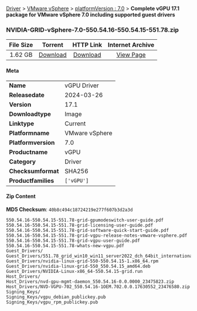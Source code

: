 
[Driver](/README.md)  >  [VMware vSphere](/index/Driver/VMware_vSphere.md)  >  [platformVersion : 7.0](/index/Driver/VMware_vSphere/7.0.md)  >  **Complete vGPU 17.1 package for VMware vSphere 7.0 including supported guest drivers**


### NVIDIA-GRID-vSphere-7.0-550.54.16-550.54.15-551.78.zip

| **File Size** | **Torrent**  | **HTTP Link** | **Internet Archive** |
|:-------------:|:------------:|:-------------:|:--------------------:|
| 1.62 GB |  [Download](https://archive.org/download/nvgpu_NVIDIA-GRID-vSphere-7.0-550.54.16-550.54.15-551.78.zip/nvgpu_NVIDIA-GRID-vSphere-7.0-550.54.16-550.54.15-551.78.zip_archive.torrent)       | [Download](https://archive.org/compress/nvgpu_NVIDIA-GRID-vSphere-7.0-550.54.16-550.54.15-551.78.zip) | [View Page](https://archive.org/details/nvgpu_NVIDIA-GRID-vSphere-7.0-550.54.16-550.54.15-551.78.zip)       |

#### Meta

<table>
<tr><td><strong>Name</strong></td><td>vGPU Driver</td></tr>
<tr><td><strong>Releasedate</strong></td><td>2024-03-26</td></tr>
<tr><td><strong>Version</strong></td><td>17.1</td></tr>
<tr><td><strong>Downloadtype</strong></td><td>Image</td></tr>
<tr><td><strong>Linktype</strong></td><td>Current</td></tr>
<tr><td><strong>Platformname</strong></td><td>VMware vSphere</td></tr>
<tr><td><strong>Platformversion</strong></td><td>7.0</td></tr>
<tr><td><strong>Productname</strong></td><td>vGPU</td></tr>
<tr><td><strong>Category</strong></td><td>Driver</td></tr>
<tr><td><strong>Checksumformat</strong></td><td>SHA256</td></tr>
<tr><td><strong>Productfamilies</strong></td><td><code>['vGPU']</code></td></tr>
</table>

#### Zip Content

**MD5 Checksum**: `40b8c494c18724219e277f607b3d2a3d`

```text
550.54.16-550.54.15-551.78-grid-gpumodeswitch-user-guide.pdf
550.54.16-550.54.15-551.78-grid-licensing-user-guide.pdf
550.54.16-550.54.15-551.78-grid-software-quick-start-guide.pdf
550.54.16-550.54.15-551.78-grid-vgpu-release-notes-vmware-vsphere.pdf
550.54.16-550.54.15-551.78-grid-vgpu-user-guide.pdf
550.54.16-550.54.15-551.78-whats-new-vgpu.pdf
Guest_Drivers/
Guest_Drivers/551.78_grid_win10_win11_server2022_dch_64bit_international.exe
Guest_Drivers/nvidia-linux-grid-550-550.54.15-1.x86_64.rpm
Guest_Drivers/nvidia-linux-grid-550_550.54.15_amd64.deb
Guest_Drivers/NVIDIA-Linux-x86_64-550.54.15-grid.run
Host_Drivers/
Host_Drivers/nvd-gpu-mgmt-daemon_550.54.16-0.0.0000_23475823.zip
Host_Drivers/NVD-VGPU-702_550.54.16-1OEM.702.0.0.17630552_23476580.zip
Signing_Keys/
Signing_Keys/vgpu_debian_publickey.pub
Signing_Keys/vgpu_rpm_publickey.pub
```